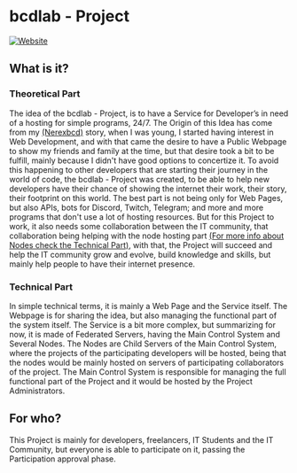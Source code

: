 # bcdlab - Project

[![Website](https://img.shields.io/website?url=https%3A%2F%2Fbcdlab.xyz)](https://bcdlab.xyz)


## What is it?
<a id=TheoreticalPart></a>
### Theoretical Part
The idea of the bcdlab - Project, is to have a Service for Developer’s in need of a hosting for simple programs, 24/7. The Origin of this Idea has come from my [(Nerexbcd)](https://github.com/nerexbcd) story, when I was young, I started having interest in Web Development, and with that came the desire to have a Public Webpage to show my friends and family at the time, but that desire took a bit to be fulfill, mainly because I didn't have good options to concertize it. To avoid this happening to other developers that are starting their journey in the world of code, the bcdlab - Project was created, to be able to help new developers have their chance of showing the internet their work, their story, their footprint on this world. The best part is not being only for Web Pages, but also APIs, bots for Discord, Twitch, Telegram; and more and more programs that don't use a lot of hosting resources. But for this Project to work, it also needs some collaboration between the IT community, that collaboration being helping with the node hosting part [(For more info about Nodes check the Technical Part)](#TechnicalPart), with that, the Project will succeed and help the IT community grow and evolve, build knowledge and skills, but mainly help people to have their internet presence.

<a id=TechnicalPart></a>
### Technical Part
In simple technical terms, it is mainly a Web Page and the Service itself. The Webpage is for sharing the idea, but also managing the functional part of the system itself. The Service is a bit more complex, but summarizing for now, it is made of Federated Servers, having the Main Control System and Several Nodes. The Nodes are Child Servers of the Main Control System, where the projects of the participating developers will be hosted, being that the nodes would be mainly hosted on servers of participating collaborators of the project. The Main Control System is responsible for managing the full functional part of the Project and it would be hosted by the Project Administrators.

## For who?
This Project is mainly for developers, freelancers, IT Students and the IT Community, but everyone is able to participate on it, passing the Participation approval phase.

<!--
## Tools and Assets Used

## Prototypes
-->



<!--

**Here are some ideas to get you started:**

🙋‍♀️ A short introduction - what is your organization all about?
🌈 Contribution guidelines - how can the community get involved?
👩‍💻 Useful resources - where can the community find your docs? Is there anything else the community should know?
🍿 Fun facts - what does your team eat for breakfast?
🧙 Remember, you can do mighty things with the power of [Markdown](https://docs.github.com/github/writing-on-github/getting-started-with-writing-and-formatting-on-github/basic-writing-and-formatting-syntax)
-->

